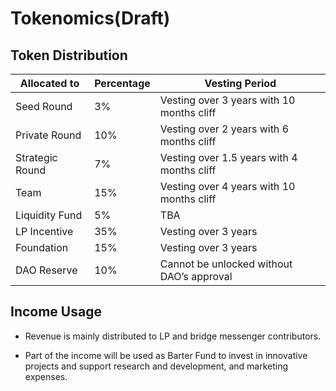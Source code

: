 # Tokenomics(Draft)
## Token Distribution
| Allocated to    | Percentage | Vesting Period                             |
|-----------------|------------|--------------------------------------------|
| Seed Round      | 3%         | Vesting over 3 years with 10 months cliff  |
| Private Round   | 10%        | Vesting over 2 years with 6 months cliff   |
| Strategic Round | 7%         | Vesting over 1.5 years with 4 months cliff |
| Team            | 15%        | Vesting over 4 years with 10 months cliff  |
| Liquidity Fund  | 5%         | TBA                                        |
| LP Incentive    | 35%        | Vesting over 3 years                       |
| Foundation      | 15%        | Vesting over 3 years                       |
| DAO Reserve     | 10%        | Cannot be unlocked without DAO’s approval  |

## Income Usage
* Revenue is mainly distributed to LP and bridge messenger contributors.  

* Part of the income will be used as Barter Fund to invest in innovative projects and support research and development, and marketing expenses. 
